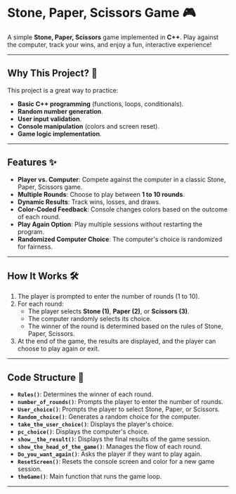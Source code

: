 # **Stone, Paper, Scissors Game** 🎮

A simple **Stone, Paper, Scissors** game implemented in **C++**. Play against the computer, track your wins, and enjoy a fun, interactive experience!

---

## **Why This Project?** 🤔

This project is a great way to practice:
- **Basic C++ programming** (functions, loops, conditionals).
- **Random number generation**.
- **User input validation**.
- **Console manipulation** (colors and screen reset).
- **Game logic implementation**.

---

## **Features** ✨
- **Player vs. Computer**: Compete against the computer in a classic Stone, Paper, Scissors game.
- **Multiple Rounds**: Choose to play between **1 to 10 rounds**.
- **Dynamic Results**: Track wins, losses, and draws.
- **Color-Coded Feedback**: Console changes colors based on the outcome of each round.
- **Play Again Option**: Play multiple sessions without restarting the program.
- **Randomized Computer Choice**: The computer's choice is randomized for fairness.

---

## **How It Works** 🛠️
1. The player is prompted to enter the number of rounds (1 to 10).
2. For each round:
   - The player selects **Stone (1)**, **Paper (2)**, or **Scissors (3)**.
   - The computer randomly selects its choice.
   - The winner of the round is determined based on the rules of Stone, Paper, Scissors.
3. At the end of the game, the results are displayed, and the player can choose to play again or exit.

---

## **Code Structure** 🧩
- **`Rules()`**: Determines the winner of each round.
- **`number_of_rounds()`**: Prompts the player to enter the number of rounds.
- **`User_choice()`**: Prompts the player to select Stone, Paper, or Scissors.
- **`Random_choice()`**: Generates a random choice for the computer.
- **`take_the_user_choice()`**: Displays the player's choice.
- **`pc_choice()`**: Displays the computer's choice.
- **`show__the_result()`**: Displays the final results of the game session.
- **`show_the_head_of_the_game()`**: Manages the flow of each round.
- **`Do_you_want_again()`**: Asks the player if they want to play again.
- **`ResetScreen()`**: Resets the console screen and color for a new game session.
- **`theGame()`**: Main function that runs the game loop.

---

 
 
